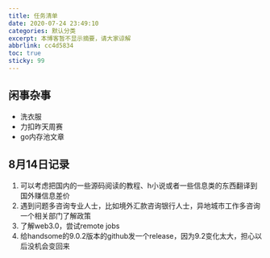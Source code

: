 ```yaml
---
title: 任务清单
date: 2020-07-24 23:49:10
categories: 默认分类
excerpt: 本博客暂不显示摘要，请大家谅解
abbrlink: cc4d5834
toc: true
sticky: 99
---
```


## 闲事杂事

- 洗衣服
- 力扣昨天周赛
- go内存池文章

## 8月14日记录

1. 可以考虑把国内的一些源码阅读的教程、h小说或者一些信息类的东西翻译到国外赚信息差价
2. 遇到问题多咨询专业人士，比如境外汇款咨询银行人士，异地城市工作多咨询一个相关部门了解政策
3. 了解web3.0，尝试remote jobs
4. 给handsome的9.0.2版本的github发一个release，因为9.2变化太大，担心以后没机会变回来

